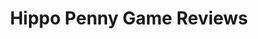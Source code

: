 ---
title: Hippo Penny Game Reviews
layout: scoredetail
permalink: /meta-score/flock-2
header:
  teaser: /assets/images/flock-2.jpg
  video:
    id: zy7X5QrpREs
    provider: youtube
---